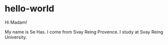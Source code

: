 # hello-world

Hi Madam!

My name is Se Has. I come from Svay Reing Provence. I study at Svay Reing University.
